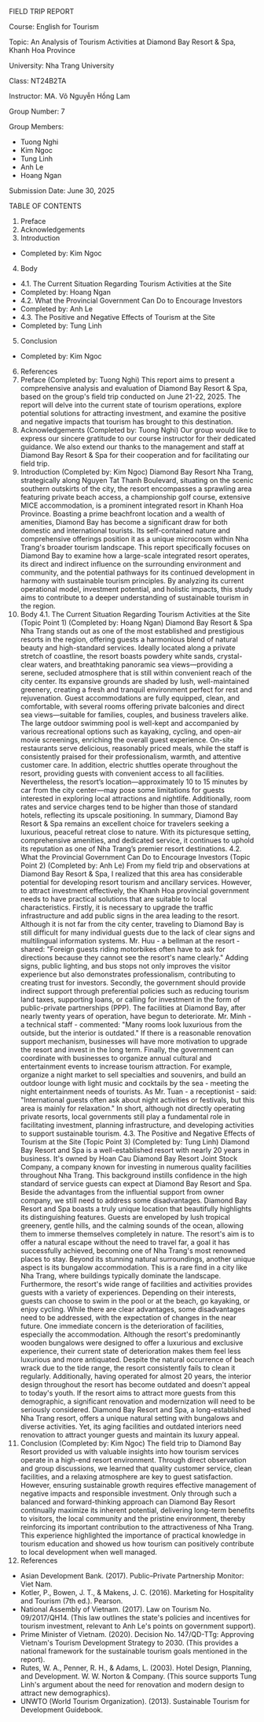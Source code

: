 FIELD TRIP REPORT

Course: English for Tourism

Topic: An Analysis of Tourism Activities at Diamond Bay Resort & Spa, Khanh Hoa Province

University: Nha Trang University

Class: NT24B2TA

Instructor: MA. Võ Nguyễn Hồng Lam

Group Number: 7

Group Members:
 * Tuong Nghi
 * Kim Ngoc
 * Tung Linh
 * Anh Le
 * Hoang Ngan

Submission Date: June 30, 2025

TABLE OF CONTENTS
1. Preface
2. Acknowledgements
3. Introduction
* Completed by: Kim Ngoc
4. Body
* 4.1. The Current Situation Regarding Tourism Activities at the Site
* Completed by: Hoang Ngan
* 4.2. What the Provincial Government Can Do to Encourage Investors
* Completed by: Anh Le
* 4.3. The Positive and Negative Effects of Tourism at the Site
* Completed by: Tung Linh
5. Conclusion
* Completed by: Kim Ngoc
6. References
1. Preface
(Completed by: Tuong Nghi)
This report aims to present a comprehensive analysis and evaluation of Diamond Bay Resort & Spa, based on the group's field trip conducted on June 21-22, 2025. The report will delve into the current state of tourism operations, explore potential solutions for attracting investment, and examine the positive and negative impacts that tourism has brought to this destination.
2. Acknowledgements
(Completed by: Tuong Nghi)
Our group would like to express our sincere gratitude to our course instructor for their dedicated guidance. We also extend our thanks to the management and staff at Diamond Bay Resort & Spa for their cooperation and for facilitating our field trip.
3. Introduction
(Completed by: Kim Ngoc)
Diamond Bay Resort Nha Trang, strategically along Nguyen Tat Thanh Boulevard, situating on the scenic southern outskirts of the city, the resort encompasses a sprawling area featuring private beach access, a championship golf course, extensive MICE accommodation, is a prominent integrated resort in Khanh Hoa Province. Boasting a prime beachfront location and a wealth of amenities, Diamond Bay has become a significant draw for both domestic and international tourists. Its self-contained nature and comprehensive offerings position it as a unique microcosm within Nha Trang's broader tourism landscape. This report specifically focuses on Diamond Bay to examine how a large-scale integrated resort operates, its direct and indirect influence on the surrounding environment and community, and the potential pathways for its continued development in harmony with sustainable tourism principles. By analyzing its current operational model, investment potential, and holistic impacts, this study aims to contribute to a deeper understanding of sustainable tourism in the region.
4. Body
4.1. The Current Situation Regarding Tourism Activities at the Site (Topic Point 1)
(Completed by: Hoang Ngan)
Diamond Bay Resort & Spa Nha Trang stands out as one of the most established and prestigious resorts in the region, offering guests a harmonious blend of natural beauty and high-standard services. Ideally located along a private stretch of coastline, the resort boasts powdery white sands, crystal-clear waters, and breathtaking panoramic sea views—providing a serene, secluded atmosphere that is still within convenient reach of the city center. Its expansive grounds are shaded by lush, well-maintained greenery, creating a fresh and tranquil environment perfect for rest and rejuvenation.
Guest accommodations are fully equipped, clean, and comfortable, with several rooms offering private balconies and direct sea views—suitable for families, couples, and business travelers alike. The large outdoor swimming pool is well-kept and accompanied by various recreational options such as kayaking, cycling, and open-air movie screenings, enriching the overall guest experience. On-site restaurants serve delicious, reasonably priced meals, while the staff is consistently praised for their professionalism, warmth, and attentive customer care. In addition, electric shuttles operate throughout the resort, providing guests with convenient access to all facilities.
Nevertheless, the resort’s location—approximately 10 to 15 minutes by car from the city center—may pose some limitations for guests interested in exploring local attractions and nightlife. Additionally, room rates and service charges tend to be higher than those of standard hotels, reflecting its upscale positioning.
In summary, Diamond Bay Resort & Spa remains an excellent choice for travelers seeking a luxurious, peaceful retreat close to nature. With its picturesque setting, comprehensive amenities, and dedicated service, it continues to uphold its reputation as one of Nha Trang’s premier resort destinations.
4.2. What the Provincial Government Can Do to Encourage Investors (Topic Point 2)
(Completed by: Anh Le)
From my field trip and observations at Diamond Bay Resort & Spa, I realized that this area has considerable potential for developing resort tourism and ancillary services. However, to attract investment effectively, the Khanh Hoa provincial government needs to have practical solutions that are suitable to local characteristics.
Firstly, it is necessary to upgrade the traffic infrastructure and add public signs in the area leading to the resort. Although it is not far from the city center, traveling to Diamond Bay is still difficult for many individual guests due to the lack of clear signs and multilingual information systems. Mr. Huu - a bellman at the resort - shared: "Foreign guests riding motorbikes often have to ask for directions because they cannot see the resort's name clearly." Adding signs, public lighting, and bus stops not only improves the visitor experience but also demonstrates professionalism, contributing to creating trust for investors.
Secondly, the government should provide indirect support through preferential policies such as reducing tourism land taxes, supporting loans, or calling for investment in the form of public-private partnerships (PPP). The facilities at Diamond Bay, after nearly twenty years of operation, have begun to deteriorate. Mr. Minh - a technical staff - commented: "Many rooms look luxurious from the outside, but the interior is outdated." If there is a reasonable renovation support mechanism, businesses will have more motivation to upgrade the resort and invest in the long term.
Finally, the government can coordinate with businesses to organize annual cultural and entertainment events to increase tourism attraction. For example, organize a night market to sell specialties and souvenirs, and build an outdoor lounge with light music and cocktails by the sea - meeting the night entertainment needs of tourists. As Mr. Tuan - a receptionist - said: "International guests often ask about night activities or festivals, but this area is mainly for relaxation."
In short, although not directly operating private resorts, local governments still play a fundamental role in facilitating investment, planning infrastructure, and developing activities to support sustainable tourism.
4.3. The Positive and Negative Effects of Tourism at the Site (Topic Point 3)
(Completed by: Tung Linh)
Diamond Bay Resort and Spa is a well-established resort with nearly 20 years in business. It's owned by Hoan Cau Diamond Bay Resort Joint Stock Company, a company known for investing in numerous quality facilities throughout Nha Trang. This background instills confidence in the high standard of service guests can expect at Diamond Bay Resort and Spa. Beside the advantages from the influential support from owner company, we still need to address some disadvantages.
Diamond Bay Resort and Spa boasts a truly unique location that beautifully highlights its distinguishing features. Guests are enveloped by lush tropical greenery, gentle hills, and the calming sounds of the ocean, allowing them to immerse themselves completely in nature. The resort's aim is to offer a natural escape without the need to travel far, a goal it has successfully achieved, becoming one of Nha Trang's most renowned places to stay. Beyond its stunning natural surroundings, another unique aspect is its bungalow accommodation. This is a rare find in a city like Nha Trang, where buildings typically dominate the landscape. Furthermore, the resort's wide range of facilities and activities provides guests with a variety of experiences. Depending on their interests, guests can choose to swim in the pool or at the beach, go kayaking, or enjoy cycling.
While there are clear advantages, some disadvantages need to be addressed, with the expectation of changes in the near future. One immediate concern is the deterioration of facilities, especially the accommodation. Although the resort's predominantly wooden bungalows were designed to offer a luxurious and exclusive experience, their current state of deterioration makes them feel less luxurious and more antiquated. Despite the natural occurrence of beach wrack due to the tide range, the resort consistently fails to clean it regularly. Additionally, having operated for almost 20 years, the interior design throughout the resort has become outdated and doesn't appeal to today's youth. If the resort aims to attract more guests from this demographic, a significant renovation and modernization will need to be seriously considered.
Diamond Bay Resort and Spa, a long-established Nha Trang resort, offers a unique natural setting with bungalows and diverse activities. Yet, its aging facilities and outdated interiors need renovation to attract younger guests and maintain its luxury appeal.
5. Conclusion
(Completed by: Kim Ngoc)
The field trip to Diamond Bay Resort provided us with valuable insights into how tourism services operate in a high-end resort environment. Through direct observation and group discussions, we learned that quality customer service, clean facilities, and a relaxing atmosphere are key to guest satisfaction. However, ensuring sustainable growth requires effective management of negative impacts and responsible investment. Only through such a balanced and forward-thinking approach can Diamond Bay Resort continually maximize its inherent potential, delivering long-term benefits to visitors, the local community and the pristine environment, thereby reinforcing its important contribution to the attractiveness of Nha Trang. This experience highlighted the importance of practical knowledge in tourism education and showed us how tourism can positively contribute to local development when well managed.
6. References
 * Asian Development Bank. (2017). Public–Private Partnership Monitor: Viet Nam.
 * Kotler, P., Bowen, J. T., & Makens, J. C. (2016). Marketing for Hospitality and Tourism (7th ed.). Pearson.
 * National Assembly of Vietnam. (2017). Law on Tourism No. 09/2017/QH14. (This law outlines the state's policies and incentives for tourism investment, relevant to Anh Le's points on government support).
 * Prime Minister of Vietnam. (2020). Decision No. 147/QD-TTg: Approving Vietnam's Tourism Development Strategy to 2030. (This provides a national framework for the sustainable tourism goals mentioned in the report).
 * Rutes, W. A., Penner, R. H., & Adams, L. (2003). Hotel Design, Planning, and Development. W. W. Norton & Company. (This source supports Tung Linh's argument about the need for renovation and modern design to attract new demographics).
 * UNWTO (World Tourism Organization). (2013). Sustainable Tourism for Development Guidebook.
